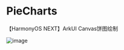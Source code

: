 # PieCharts
【HarmonyOS NEXT】ArkUI Canvas饼图绘制

![image](https://github.com/devhusky/PieCharts/assets/16683907/10aae08e-a92a-4292-af8a-fc8dd4aaefdf)
